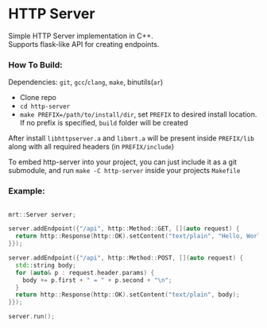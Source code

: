 # HTTP Server
Simple HTTP Server implementation in C++.  
Supports flask-like API for creating endpoints.  

### How To Build:
Dependencies: `git`, `gcc`/`clang`, `make`, binutils(`ar`)

 - Clone repo
 - `cd http-server`
 - `make PREFIX=/path/to/install/dir`, set `PREFIX` to desired install location. If no prefix is specified, `build` folder will be created

After install `libhttpserver.a` and `libmrt.a` will be present inside `PREFIX/lib` along with all required headers (in `PREFIX/include`)

To embed http-server into your project, you can just include it as a git submodule, and run `make -C http-server` inside your projects `Makefile`

### Example:
```c++

mrt::Server server;

server.addEndpoint({"/api", http::Method::GET, [](auto request) {
  return http::Response(http::OK).setContent("text/plain", "Hello, World!");
}});

server.addEndpoint({"/api", http::Method::POST, [](auto request) {
  std::string body;
  for (auto& p : request.header.params) {
    body += p.first + " = " + p.second + "\n";
  }
  return http::Response(http::OK).setContent("text/plain", body);
}});

server.run();

```

